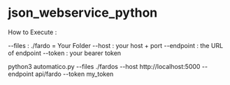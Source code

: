 # json_webservice_python

How to Execute :

--files : ./fardo = Your Folder
--host  : your host + port
--endpoint : the URL of endpoint
--token : your bearer token

python3 automatico.py --files ./fardos --host http://localhost:5000 --endpoint api/fardo --token my_token
